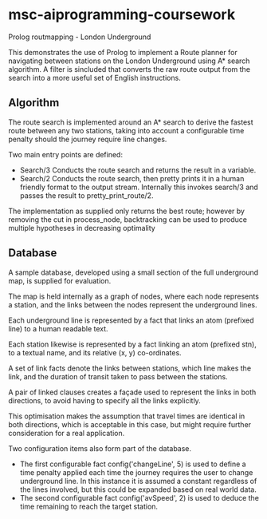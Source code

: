# msc-aiprogramming-coursework
Prolog routmapping - London Underground

This demonstrates the use of Prolog to implement a Route planner for navigating between stations on the London Underground using A* search algorithm.
A filter is sincluded that converts the raw route output from the search into a more useful set of English instructions.

## Algorithm
The route search is implemented around an A* search to derive the fastest route between any two stations, taking into account a configurable time penalty should the journey require line changes.

Two main entry points are defined:
* Search/3 Conducts the route search and returns the result in a variable.
* Search/2 Conducts the route search, then pretty prints it in a human friendly format to the output stream. Internally this invokes search/3 and passes the result to pretty_print_route/2.

The implementation as supplied only returns the best route; however by removing the cut in process_node, backtracking can be used to produce multiple hypotheses in decreasing optimality

## Database
A sample database, developed using a small section of the full underground map, is supplied for evaluation.

The map is held internally as a graph of nodes, where each node represents a station, and the links between the nodes represent the underground lines.

Each underground line is represented by a fact that links an atom (prefixed line) to a human readable text.

Each station likewise is represented by a fact linking an atom (prefixed stn), to a textual name, and its relative (x, y) co-ordinates.

A set of link facts denote the links between stations, which line makes the link, and the duration of transit taken to pass between the stations.

A pair of linked clauses creates a façade used to represent the links in both directions, to avoid having to specify all the links explicitly.

This optimisation makes the assumption that travel times are identical in both directions, which is acceptable in this case, but might require further consideration for a real application.

Two configuration items also form part of the database.
* The first configurable fact config('changeLine', 5) is used to define a time penalty applied each time the journey requires the user to change underground line. In this instance it is assumed a constant regardless of the lines involved, but this could be expanded based on real world data.
* The second configurable fact config('avSpeed', 2) is used to deduce the time remaining to reach the target station.
